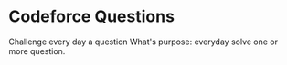 # Codeforce Questions
Challenge every day a question
What's purpose: everyday solve one or more question.
